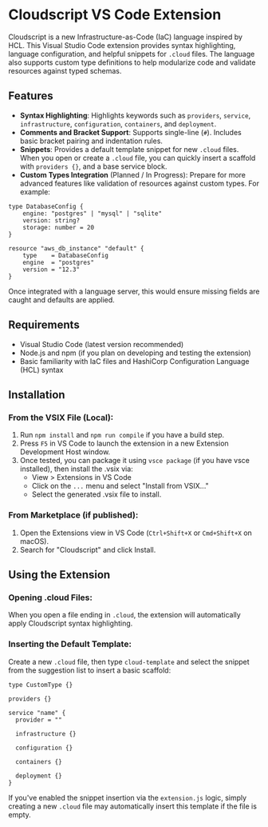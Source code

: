 # Cloudscript VS Code Extension

Cloudscript is a new Infrastructure-as-Code (IaC) language inspired by HCL. This Visual Studio Code extension provides syntax highlighting, language configuration, and helpful snippets for `.cloud` files. The language also supports custom type definitions to help modularize code and validate resources against typed schemas.

## Features

- **Syntax Highlighting**: Highlights keywords such as `providers`, `service`, `infrastructure`, `configuration`, `containers`, and `deployment`.
- **Comments and Bracket Support**: Supports single-line (`#`). Includes basic bracket pairing and indentation rules.
- **Snippets**: Provides a default template snippet for new `.cloud` files. When you open or create a `.cloud` file, you can quickly insert a scaffold with `providers {}`, and a base service block.
- **Custom Types Integration** (Planned / In Progress): Prepare for more advanced features like validation of resources against custom types. For example:

```hcl
type DatabaseConfig {
    engine: "postgres" | "mysql" | "sqlite"
    version: string?
    storage: number = 20
}

resource "aws_db_instance" "default" {
    type    = DatabaseConfig
    engine  = "postgres"
    version = "12.3"
}
```

Once integrated with a language server, this would ensure missing fields are caught and defaults are applied.

## Requirements

- Visual Studio Code (latest version recommended)
- Node.js and npm (if you plan on developing and testing the extension)
- Basic familiarity with IaC files and HashiCorp Configuration Language (HCL) syntax

## Installation

### From the VSIX File (Local):
1. Run `npm install` and `npm run compile` if you have a build step.
2. Press `F5` in VS Code to launch the extension in a new Extension Development Host window.
3. Once tested, you can package it using `vsce package` (if you have vsce installed), then install the .vsix via:
   - View > Extensions in VS Code
   - Click on the `...` menu and select "Install from VSIX..."
   - Select the generated .vsix file to install.

### From Marketplace (if published):
1. Open the Extensions view in VS Code (`Ctrl+Shift+X` or `Cmd+Shift+X` on macOS).
2. Search for "Cloudscript" and click Install.

## Using the Extension

### Opening .cloud Files:
When you open a file ending in `.cloud`, the extension will automatically apply Cloudscript syntax highlighting.

### Inserting the Default Template:
Create a new `.cloud` file, then type `cloud-template` and select the snippet from the suggestion list to insert a basic scaffold:

```hcl
type CustomType {}

providers {}

service "name" {
  provider = ""

  infrastructure {}

  configuration {}

  containers {}

  deployment {}
}
```

If you've enabled the snippet insertion via the `extension.js` logic, simply creating a new `.cloud` file may automatically insert this template if the file is empty.
